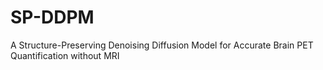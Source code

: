 # SP-DDPM
A Structure-Preserving Denoising Diffusion Model for Accurate Brain PET Quantification without MRI
